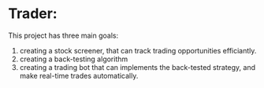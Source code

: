 # Trader:
This project has three main goals:
1. creating a stock screener, that can track trading opportunities efficiantly.
2. creating a back-testing algorithm
3. creating a trading bot that can implements the back-tested strategy, and make real-time trades automatically.
